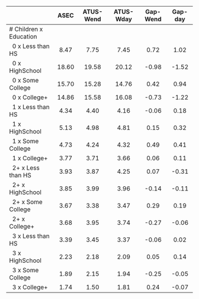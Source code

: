 
|                      |         ASEC |    ATUS-Wend |    ATUS-Wday |     Gap-Wend |      Gap-day |
| -------------------- | :----------: | :----------: | :----------: | :----------: | :----------: |
| # Children x Education |              |              |              |              |              |
| &nbsp;&nbsp;0 x Less than HS |         8.47 |         7.75 |         7.45 |         0.72 |         1.02 |
| &nbsp;&nbsp;0 x HighSchool |        18.60 |        19.58 |        20.12 |        -0.98 |        -1.52 |
| &nbsp;&nbsp;0 x Some College |        15.70 |        15.28 |        14.76 |         0.42 |         0.94 |
| &nbsp;&nbsp;0 x College+ |        14.86 |        15.58 |        16.08 |        -0.73 |        -1.22 |
| &nbsp;&nbsp;1 x Less than HS |         4.34 |         4.40 |         4.16 |        -0.06 |         0.18 |
| &nbsp;&nbsp;1 x HighSchool |         5.13 |         4.98 |         4.81 |         0.15 |         0.32 |
| &nbsp;&nbsp;1 x Some College |         4.73 |         4.24 |         4.32 |         0.49 |         0.41 |
| &nbsp;&nbsp;1 x College+ |         3.77 |         3.71 |         3.66 |         0.06 |         0.11 |
| &nbsp;&nbsp;2+ x Less than HS |         3.93 |         3.87 |         4.25 |         0.07 |        -0.31 |
| &nbsp;&nbsp;2+ x HighSchool |         3.85 |         3.99 |         3.96 |        -0.14 |        -0.11 |
| &nbsp;&nbsp;2+ x Some College |         3.67 |         3.38 |         3.47 |         0.29 |         0.19 |
| &nbsp;&nbsp;2+ x College+ |         3.68 |         3.95 |         3.74 |        -0.27 |        -0.06 |
| &nbsp;&nbsp;3 x Less than HS |         3.39 |         3.45 |         3.37 |        -0.06 |         0.02 |
| &nbsp;&nbsp;3 x HighSchool |         2.23 |         2.18 |         2.09 |         0.05 |         0.14 |
| &nbsp;&nbsp;3 x Some College |         1.89 |         2.15 |         1.94 |        -0.25 |        -0.05 |
| &nbsp;&nbsp;3 x College+ |         1.74 |         1.50 |         1.81 |         0.24 |        -0.07 |

